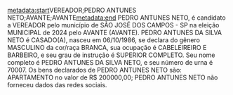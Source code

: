 <metadata:start>VEREADOR;PEDRO ANTUNES NETO;AVANTE;AVANTE<metadata:end>
PEDRO ANTUNES NETO, é candidato a VEREADOR pelo município de SÃO JOSÉ DOS CAMPOS - SP na eleição MUNICIPAL de 2024 pelo AVANTE (AVANTE). PEDRO ANTUNES DA SILVA NETO é CASADO(A), nasceu em 06/10/1986, se declara do gênero MASCULINO da cor/raça BRANCA, sua ocupação é CABELEIREIRO E BARBEIRO, e seu grau de instrução é SUPERIOR COMPLETO. Seu nome completo é PEDRO ANTUNES DA SILVA NETO, e seu número de urna é 70007.
Os bens declarados de PEDRO ANTUNES NETO são: APARTAMENTO no valor de R$ 200000,00; 
PEDRO ANTUNES NETO não forneceu dados das redes sociais.